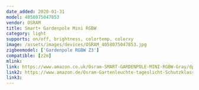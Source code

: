```yaml
---
date_added: 2020-01-31
model: 4058075047853
vendor: OSRAM
title: Smart+ Gardenpole Mini RGBW
category: light
supports: on/off, brightness, colortemp, colorxy
image: /assets/images/devices/OSRAM_4058075047853.jpg
zigbeemodel: ['Gardenpole RGBW Z3']
compatible: [z2m]
mlink: 
link: https://www.amazon.co.uk/Osram-SMART-GARDENPOLE-MINI-RGBW-Gray/dp/B074Q144J1
link2: https://www.amazon.de/Osram-Gartenleuchte-tageslicht-Schutzklasse-kompatibel/dp/B074Q144J1
link3: 
---
```

